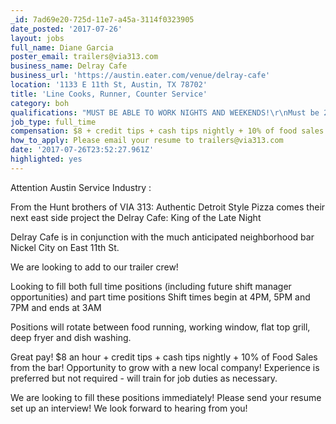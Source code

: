 ```yaml
---
_id: 7ad69e20-725d-11e7-a45a-3114f0323905
date_posted: '2017-07-26'
layout: jobs
full_name: Diane Garcia
poster_email: trailers@via313.com
business_name: Delray Cafe
business_url: 'https://austin.eater.com/venue/delray-cafe'
location: '1133 E 11th St, Austin, TX 78702'
title: 'Line Cooks, Runner, Counter Service'
category: boh
qualifications: "MUST BE ABLE TO WORK NIGHTS AND WEEKENDS!\r\nMust be 21+ years of age\r\nMust have valid ID\r\nIf offered a position a current Texas Food Handlers Certification will be required"
job_type: full_time
compensation: $8 + credit tips + cash tips nightly + 10% of food sales from the bar
how_to_apply: Please email your resume to trailers@via313.com
date: '2017-07-26T23:52:27.961Z'
highlighted: yes
---
```

Attention Austin Service Industry :

From the Hunt brothers of VIA 313: Authentic Detroit Style Pizza comes their next east side project the Delray Cafe: King of the Late Night

Delray Cafe is in conjunction with the much anticipated neighborhood bar Nickel City on East 11th St.

We are looking to add to our trailer crew!

Looking to fill both full time positions (including future shift manager opportunities) and part time positions
Shift times begin at 4PM, 5PM and 7PM and ends at 3AM

Positions will rotate between food running, working window, flat top grill, deep fryer and dish washing.

Great pay! $8 an hour + credit tips + cash tips nightly + 10% of Food Sales from the bar!
Opportunity to grow with a new local company!
Experience is preferred but not required - will train for job duties as necessary.

We are looking to fill these positions immediately!
Please send your resume set up an interview! We look forward to hearing from you!
